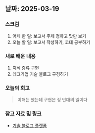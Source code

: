 ## 날짜: 2025-03-19

### 스크럼
1. 어제 한 일: 보고서 주제 정하고 맛만 보기
2. 오늘 할 일: 보고서 작성하기, 코테 공부하기

### 새로 배운 내용
1. 지식 증류 구현
2. 테크기업 기술 블로그 구경하기

### 오늘의 회고
> 이해는 했는데 구현은 정 반대의 일이다

### 참고 자료 및 링크
- [기술 블로그 플랫폼](https://www.velopers.kr/)